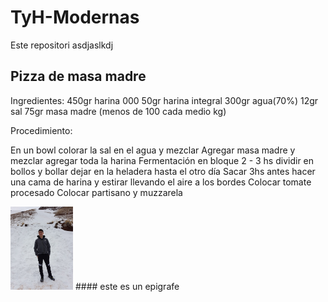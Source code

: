 # TyH-Modernas
Este repositori asdjaslkdj

## Pizza de masa madre

Ingredientes:
450gr harina 000
50gr harina integral
300gr agua(70%)
12gr sal
75gr masa madre (menos de 100 cada medio kg)

Procedimiento:

En un bowl colorar la sal en el agua y mezclar
Agregar masa madre y mezclar
agregar toda la harina
Fermentación en bloque 2 - 3 hs
dividir en bollos y bollar
dejar en la heladera hasta el otro día
Sacar 3hs antes
hacer una cama de harina y estirar llevando el aire a los bordes
Colocar tomate procesado
Colocar partisano y muzzarela



<img src="WhatsApp Image 2020-11-26 at 17.45.40.jpeg" width="100">
#### este es un epigrafe









